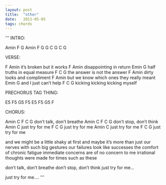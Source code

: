 ```yaml
---
layout: post
title:  "other"
date:   2011-05-05
tags: chords
---
```

'''
INTRO:

Amin  F  G
Amin  F  G  G  C  G  C G

VERSE:

F                     Amin
it’s broken but it works
F                     Amin
disappointing in return
      Emin            G
half truths in equal measure
     F                 C        G
the answer is not the answer
F                  Amin
dirty looks and compliment
F                            Amin
but we know which ones they really meant
Emin        G
and I just can’t help
F                        C      G
kicking kicking kicking myself


PRECHORUS TAG THING:

E5 F5 G5 F5
E5 F5 G5 F

CHORUS:

Amin   C          F      C  G
don’t talk, don’t breathe
Amin   C          F      C  G
don’t stop, don’t think
Amin          C
just try for me
F              C  G
just try for me
Amin          C
just try for me
F              C  G
just try for me

and we might be a little shaky at first
and maybe it’s more than just our nerves
with such big gestures
our failures look like successes
the comfort of chronic fatigue
immediate concerns are of no concern to me
irrational thoughts were made for times such as these

don’t talk, don’t breathe
don’t stop, don’t think
just try for me...

just try for me....
'''
